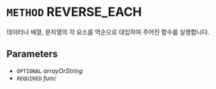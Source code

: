 # `METHOD` REVERSE_EACH
데이터나 배열, 문자열의 각 요소를 역순으로 대입하여 주어진 함수를 실행합니다.

## Parameters
* `OPTIONAL` *arrayOrString*
* `REQUIRED` *func*
